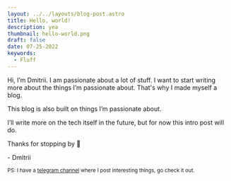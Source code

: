 ```yaml
---
layout: ../../layouts/blog-post.astro
title: Hello, world!
description: yea
thumbnail: hello-world.png
draft: false
date: 07-25-2022
keywords:
  - Fluff
---
```


Hi, I’m Dmitrii. I am passionate about a lot of stuff. I want to start writing more about the things I’m passionate about. That's why I made myself a blog.

This blog is also built on things I’m passionate about.

I’ll write more on the tech itself in the future, but for now this intro post will do.

Thanks for stopping by 🙂

\- Dmitrii

<small>PS: I have a [telegram channel](https://t.me/unicorn_dev) where I post interesting things, go check it out.</small>
